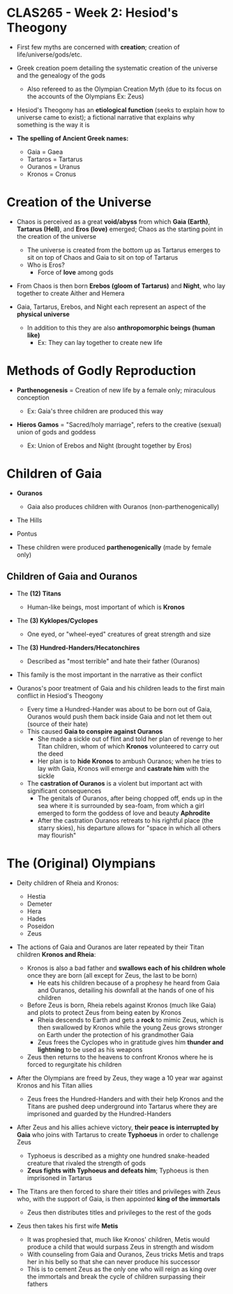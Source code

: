 # CLAS265 - Week 2: Hesiod's Theogony
- First few myths are concerned with **creation**; creation of life/universe/gods/etc.

- Greek creation poem detailing the systematic creation of the universe and the genealogy of the gods
    - Also refereed to as the Olympian Creation Myth (due to its focus on the accounts of the Olympians Ex: Zeus)

- Hesiod's Theogony has an **etiological function** (seeks to explain how to universe came to exist); a fictional narrative that explains why something is the way it is

- **The spelling of Ancient Greek names:**
    - Gaia = Gaea
    - Tartaros = Tartarus
    - Ouranos = Uranus
    - Kronos = Cronus

# Creation of the Universe
- Chaos is perceived as a great **void/abyss** from which **Gaia (Earth)**, **Tartarus (Hell)**, and **Eros (love)** emerged; Chaos as the starting point in the creation of the universe
    - The universe is created from the bottom up as Tartarus emerges to sit on top of Chaos and Gaia to sit on top of Tartarus
    - Who is Eros?
        - Force of **love** among gods

- From Chaos is then born **Erebos (gloom of Tartarus)** and **Night**, who lay together to create Aither and Hemera

- Gaia, Tartarus, Erebos, and Night each represent an aspect of the **physical universe**
    - In addition to this they are also **anthropomorphic beings (human like)**
        - Ex: They can lay together to create new life 

# Methods of Godly Reproduction
- **Parthenogenesis** = Creation of new life by a female only; miraculous conception
    - Ex: Gaia's three children are produced this way

- **Hieros Gamos** = "Sacred/holy marriage", refers to the creative (sexual) union of gods and goddess
    - Ex: Union of Erebos and Night (brought together by Eros)

# Children of Gaia
- **Ouranos**
    - Gaia also produces children with Ouranos (non-parthenogenically)
- The Hills
- Pontus

- These children were produced **parthenogenically** (made by female only)

## Children of Gaia and Ouranos
- The **(12) Titans**
    - Human-like beings, most important of which is **Kronos**
- The **(3) Kyklopes/Cyclopes**
    - One eyed, or "wheel-eyed" creatures of great strength and size
- The **(3) Hundred-Handers/Hecatonchires**
    - Described as "most terrible" and hate their father (Ouranos)

- This family is the most important in the narrative as their conflict 

- Ouranos's poor treatment of Gaia and his children leads to the first main conflict in Hesiod's Theogony
    - Every time a Hundred-Hander was about to be born out of Gaia, Ouranos would push them back inside Gaia and not let them out (source of their hate)
    - This caused **Gaia to conspire against Ouranos**
        - She made a sickle out of flint and told her plan of revenge to her Titan children, whom of which **Kronos** volunteered to carry out the deed
        - Her plan is to **hide Kronos** to ambush Ouranos; when he tries to lay with Gaia, Kronos will emerge and **castrate him** with the sickle
    - The **castration of Ouranos** is a violent but important act with significant consequences
        - The genitals of Ouranos, after being chopped off, ends up in the sea where it is surrounded by sea-foam, from which a girl emerged to form the goddess of love and beauty **Aphrodite**
        - After the castration Ouranos retreats to his rightful place (the starry skies), his departure allows for "space in which all others may flourish"

# The (Original) Olympians
- Deity children of Rheia and Kronos:
    - Hestia
    - Demeter
    - Hera
    - Hades
    - Poseidon
    - Zeus

- The actions of Gaia and Ouranos are later repeated by their Titan children **Kronos and Rheia**:
    - Kronos is also a bad father and **swallows each of his children whole** once they are born (all except for Zeus, the last to be born)
        - He eats his children because of a prophesy he heard from Gaia and Ouranos, detailing his downfall at the hands of one of his children
    - Before Zeus is born, Rheia rebels against Kronos (much like Gaia) and plots to protect Zeus from being eaten by Kronos
        - Rheia descends to Earth and gets a **rock** to mimic Zeus, which is then swallowed by Kronos while the young Zeus grows stronger on Earth under the protection of his grandmother Gaia
        - Zeus frees the Cyclopes who in gratitude gives him **thunder and lightning** to be used as his weapons
    - Zeus then returns to the heavens to confront Kronos where he is forced to regurgitate his children

- After the Olympians are freed by Zeus, they wage a 10 year war against Kronos and his Titan allies
    - Zeus frees the Hundred-Handers and with their help Kronos and the Titans are pushed deep underground into Tartarus where they are imprisoned and guarded by the Hundred-Handers

- After Zeus and his allies achieve victory, **their peace is interrupted by Gaia** who joins with Tartarus to create **Typhoeus** in order to challenge Zeus
    - Typhoeus is described as a mighty one hundred snake-headed creature that rivaled the strength of gods
    - **Zeus fights with Typhoeus and defeats him**; Typhoeus is then imprisoned in Tartarus

- The Titans are then forced to share their titles and privileges with Zeus who, with the support of Gaia, is then appointed **king of the immortals**
    - Zeus then distributes titles and privileges to the rest of the gods

-  Zeus then takes his first wife **Metis**
    - It was prophesied that, much like Kronos' children, Metis would produce a child that would surpass Zeus in strength and wisdom
    - With counseling from Gaia and Ouranos, Zeus tricks Metis and traps her in his belly so that she can never produce his successor
    - This is to cement Zeus as the only one who will reign as king over the immortals and break the cycle of children surpassing their fathers 
